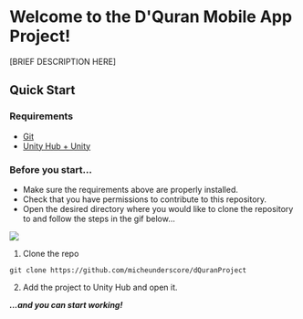 # Welcome to the D'Quran Mobile App Project!
[BRIEF DESCRIPTION HERE]

## Quick Start
### Requirements
- [Git](https://git-scm.com/downloads)
- [Unity Hub + Unity](https://unity.com/download)

### Before you start...
- Make sure the requirements above are properly installed.
- Check that you have permissions to contribute to this repository.
- Open the desired directory where you would like to clone the repository to and follow the steps in the gif below...

![](https://i.imgur.com/V1CwPfK.gif)

1. Clone the repo
```
git clone https://github.com/micheunderscore/dQuranProject
```

2. Add the project to Unity Hub and open it.

***...and you can start working!***
